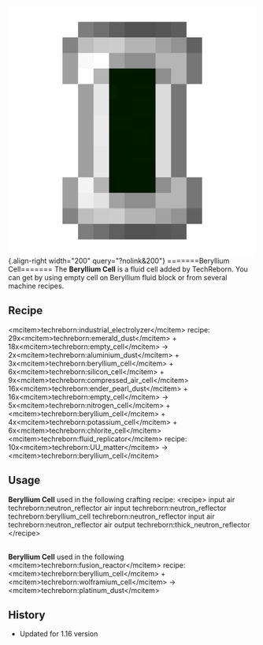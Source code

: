 ![Beryllium Cell](/media/mods/techreborn/beryllium_cell.png){.align-right width="200" query="?nolink&200"} =======Beryllium Cell======= The **Beryllium Cell** is a fluid cell added by TechReborn. You can get by using empty cell on Beryllium fluid block or from several machine recipes.

## Recipe

\<mcitem\>techreborn:industrial_electrolyzer\</mcitem\> recipe:\
29x\<mcitem\>techreborn:emerald_dust\</mcitem\> + 18x\<mcitem\>techreborn:empty_cell\</mcitem\> -\> 2x\<mcitem\>techreborn:aluminium_dust\</mcitem\> + 3x\<mcitem\>techreborn:beryllium_cell\</mcitem\> + 6x\<mcitem\>techreborn:silicon_cell\</mcitem\> + 9x\<mcitem\>techreborn:compressed_air_cell\</mcitem\>\
16x\<mcitem\>techreborn:ender_pearl_dust\</mcitem\> + 16x\<mcitem\>techreborn:empty_cell\</mcitem\> -\> 5x\<mcitem\>techreborn:nitrogen_cell\</mcitem\> + \<mcitem\>techreborn:beryllium_cell\</mcitem\> + 4x\<mcitem\>techreborn:potassium_cell\</mcitem\> + 6x\<mcitem\>techreborn:chlorite_cell\</mcitem\>\
\<mcitem\>techreborn:fluid_replicator\</mcitem\> recipe:\
10x\<mcitem\>techreborn:UU_matter\</mcitem\> -\> \<mcitem\>techreborn:beryllium_cell\</mcitem\>

## Usage

**Beryllium Cell** used in the following crafting recipe: \<recipe\> input air techreborn:neutron_reflector air input techreborn:neutron_reflector techreborn:beryllium_cell techreborn:neutron_reflector input air techreborn:neutron_reflector air output techreborn:thick_neutron_reflector \</recipe\>

\
**Beryllium Cell** used in the following \<mcitem\>techreborn:fusion_reactor\</mcitem\> recipe:\
\<mcitem\>techreborn:beryllium_cell\</mcitem\> + \<mcitem\>techreborn:wolframium_cell\</mcitem\> -\> \<mcitem\>techreborn:platinum_dust\</mcitem\>

## History

- Updated for 1.16 version
